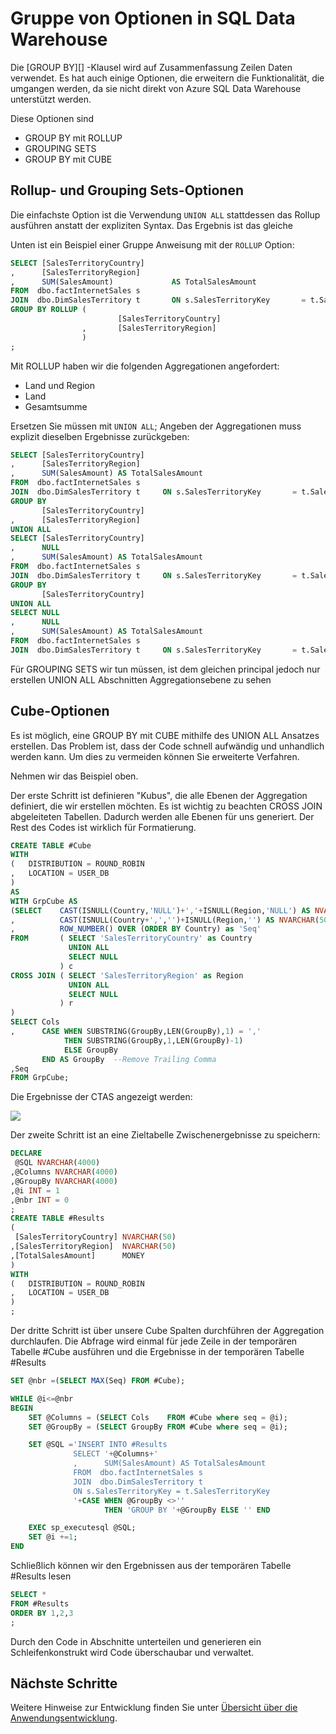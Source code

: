 <properties
   pageTitle="Gruppe von Optionen in SQL Data Warehouse | Microsoft Azure"
   description="Tipps für die Implementierung von Gruppe von Optionen in Azure SQL Data Warehouse Lösungen."
   services="sql-data-warehouse"
   documentationCenter="NA"
   authors="jrowlandjones"
   manager="barbkess"
   editor=""/>

<tags
   ms.service="sql-data-warehouse"
   ms.devlang="NA"
   ms.topic="article"
   ms.tgt_pltfrm="NA"
   ms.workload="data-services"
   ms.date="06/14/2016"
   ms.author="jrj;barbkess;sonyama"/>

# <a name="group-by-options-in-sql-data-warehouse"></a>Gruppe von Optionen in SQL Data Warehouse

Die [GROUP BY][] -Klausel wird auf Zusammenfassung Zeilen Daten verwendet. Es hat auch einige Optionen, die erweitern die Funktionalität, die umgangen werden, da sie nicht direkt von Azure SQL Data Warehouse unterstützt werden.

Diese Optionen sind
- GROUP BY mit ROLLUP
- GROUPING SETS
- GROUP BY mit CUBE

## <a name="rollup-and-grouping-sets-options"></a>Rollup- und Grouping Sets-Optionen
Die einfachste Option ist die Verwendung `UNION ALL` stattdessen das Rollup ausführen anstatt der expliziten Syntax. Das Ergebnis ist das gleiche

Unten ist ein Beispiel einer Gruppe Anweisung mit der `ROLLUP` Option:

```sql
SELECT [SalesTerritoryCountry]
,      [SalesTerritoryRegion]
,      SUM(SalesAmount)             AS TotalSalesAmount
FROM  dbo.factInternetSales s
JOIN  dbo.DimSalesTerritory t       ON s.SalesTerritoryKey       = t.SalesTerritoryKey
GROUP BY ROLLUP (
                        [SalesTerritoryCountry]
                ,       [SalesTerritoryRegion]
                )
;
```

Mit ROLLUP haben wir die folgenden Aggregationen angefordert:
- Land und Region
- Land
- Gesamtsumme

Ersetzen Sie müssen mit `UNION ALL`; Angeben der Aggregationen muss explizit dieselben Ergebnisse zurückgeben:

```sql
SELECT [SalesTerritoryCountry]
,      [SalesTerritoryRegion]
,      SUM(SalesAmount) AS TotalSalesAmount
FROM  dbo.factInternetSales s
JOIN  dbo.DimSalesTerritory t     ON s.SalesTerritoryKey       = t.SalesTerritoryKey
GROUP BY
       [SalesTerritoryCountry]
,      [SalesTerritoryRegion]
UNION ALL
SELECT [SalesTerritoryCountry]
,      NULL
,      SUM(SalesAmount) AS TotalSalesAmount
FROM  dbo.factInternetSales s
JOIN  dbo.DimSalesTerritory t     ON s.SalesTerritoryKey       = t.SalesTerritoryKey
GROUP BY
       [SalesTerritoryCountry]
UNION ALL
SELECT NULL
,      NULL
,      SUM(SalesAmount) AS TotalSalesAmount
FROM  dbo.factInternetSales s
JOIN  dbo.DimSalesTerritory t     ON s.SalesTerritoryKey       = t.SalesTerritoryKey;
```

Für GROUPING SETS wir tun müssen, ist dem gleichen principal jedoch nur erstellen UNION ALL Abschnitten Aggregationsebene zu sehen

## <a name="cube-options"></a>Cube-Optionen
Es ist möglich, eine GROUP BY mit CUBE mithilfe des UNION ALL Ansatzes erstellen. Das Problem ist, dass der Code schnell aufwändig und unhandlich werden kann. Um dies zu vermeiden können Sie erweiterte Verfahren.

Nehmen wir das Beispiel oben.

Der erste Schritt ist definieren "Kubus", die alle Ebenen der Aggregation definiert, die wir erstellen möchten. Es ist wichtig zu beachten CROSS JOIN abgeleiteten Tabellen. Dadurch werden alle Ebenen für uns generiert. Der Rest des Codes ist wirklich für Formatierung.

```sql
CREATE TABLE #Cube
WITH
(   DISTRIBUTION = ROUND_ROBIN
,   LOCATION = USER_DB
)
AS
WITH GrpCube AS
(SELECT    CAST(ISNULL(Country,'NULL')+','+ISNULL(Region,'NULL') AS NVARCHAR(50)) as 'Cols'
,          CAST(ISNULL(Country+',','')+ISNULL(Region,'') AS NVARCHAR(50))  as 'GroupBy'
,          ROW_NUMBER() OVER (ORDER BY Country) as 'Seq'
FROM       ( SELECT 'SalesTerritoryCountry' as Country
             UNION ALL
             SELECT NULL
           ) c
CROSS JOIN ( SELECT 'SalesTerritoryRegion' as Region
             UNION ALL
             SELECT NULL
           ) r
)
SELECT Cols
,      CASE WHEN SUBSTRING(GroupBy,LEN(GroupBy),1) = ','
            THEN SUBSTRING(GroupBy,1,LEN(GroupBy)-1)
            ELSE GroupBy
       END AS GroupBy  --Remove Trailing Comma
,Seq
FROM GrpCube;
```

Die Ergebnisse der CTAS angezeigt werden:

![][1]

Der zweite Schritt ist an eine Zieltabelle Zwischenergebnisse zu speichern:

```sql
DECLARE
 @SQL NVARCHAR(4000)
,@Columns NVARCHAR(4000)
,@GroupBy NVARCHAR(4000)
,@i INT = 1
,@nbr INT = 0
;
CREATE TABLE #Results
(
 [SalesTerritoryCountry] NVARCHAR(50)
,[SalesTerritoryRegion]  NVARCHAR(50)
,[TotalSalesAmount]      MONEY
)
WITH
(   DISTRIBUTION = ROUND_ROBIN
,   LOCATION = USER_DB
)
;
```

Der dritte Schritt ist über unsere Cube Spalten durchführen der Aggregation durchlaufen. Die Abfrage wird einmal für jede Zeile in der temporären Tabelle #Cube ausführen und die Ergebnisse in der temporären Tabelle #Results

```sql
SET @nbr =(SELECT MAX(Seq) FROM #Cube);

WHILE @i<=@nbr
BEGIN
    SET @Columns = (SELECT Cols    FROM #Cube where seq = @i);
    SET @GroupBy = (SELECT GroupBy FROM #Cube where seq = @i);

    SET @SQL ='INSERT INTO #Results
              SELECT '+@Columns+'
              ,      SUM(SalesAmount) AS TotalSalesAmount
              FROM  dbo.factInternetSales s
              JOIN  dbo.DimSalesTerritory t  
              ON s.SalesTerritoryKey = t.SalesTerritoryKey
              '+CASE WHEN @GroupBy <>''
                     THEN 'GROUP BY '+@GroupBy ELSE '' END

    EXEC sp_executesql @SQL;
    SET @i +=1;
END
```

Schließlich können wir den Ergebnissen aus der temporären Tabelle #Results lesen

```sql
SELECT *
FROM #Results
ORDER BY 1,2,3
;
```

Durch den Code in Abschnitte unterteilen und generieren ein Schleifenkonstrukt wird Code überschaubar und verwaltet.


## <a name="next-steps"></a>Nächste Schritte
Weitere Hinweise zur Entwicklung finden Sie unter [Übersicht über die Anwendungsentwicklung][].

<!--Image references-->
[1]: media/sql-data-warehouse-develop-group-by-options/sql-data-warehouse-develop-group-by-cube.png

<!--Article references-->
[Übersicht über die Anwendungsentwicklung]: sql-data-warehouse-overview-develop.md

<!--MSDN references-->
[GRUPPIEREN NACH]: https://msdn.microsoft.com/library/ms177673.aspx


<!--Other Web references-->
